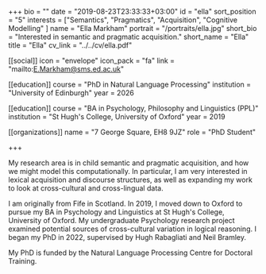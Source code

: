 +++
bio = ""
date = "2019-08-23T23:33:33+03:00"
id = "ella"
sort_position = "5"
interests = ["Semantics", "Pragmatics", "Acquisition", "Cognitive Modelling" ]
name = "Ella Markham"
portrait = "/portraits/ella.jpg"
short_bio = "Interested in semantic and pragmatic acquisition."
short_name = "Ella"
title = "Ella"
cv_link = "../../cv/ella.pdf"

[[social]]
    icon = "envelope"
    icon_pack = "fa"
    link = "mailto:E.Markham@sms.ed.ac.uk"

[[education]]
    course = "PhD in Natural Language Processing"
    institution = "University of Edinburgh"
    year = 2026

[[education]]
    course = "BA in Psychology, Philosophy and Linguistics (PPL)"
    institution = "St Hugh's College, University of Oxford"
    year = 2019

[[organizations]]
    name = "7 George Square, EH8 9JZ"
    role = "PhD Student"

+++

<!-- You can write $\LaTeX$ and *Markdown* here. -->

My research area is in child semantic and pragmatic acquisition, and how we might model this computationally. In particular, I am very interested in lexical acquisition and discourse structures, as well as expanding my work to look at cross-cultural and cross-lingual data. 

I am originally from Fife in Scotland. In 2019, I moved down to Oxford to pursue my BA in Psychology and Linguistics at St Hugh's College, University of Oxford. My undergraduate Psychology research project examined potential sources of cross-cultural variation in logical reasoning. I began my PhD in 2022, supervised by Hugh Rabagliati and Neil Bramley.

My PhD is funded by the Natural Language Processing Centre for Doctoral Training.
